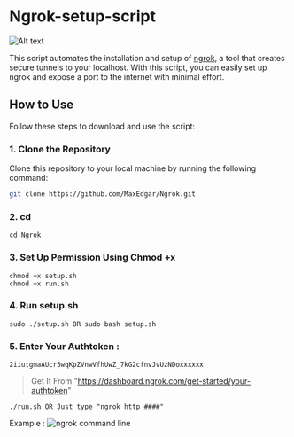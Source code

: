 # Ngrok-setup-script
![Alt text](https://cdn.prod.website-files.com/63ed4bc7a4b189da942a6b8c/6411ffa15228f430a39c69a6_Frame%203.svg)

This script automates the installation and setup of [ngrok](https://ngrok.com/), a tool that creates secure tunnels to your localhost. With this script, you can easily set up ngrok and expose a port to the internet with minimal effort.

## How to Use

Follow these steps to download and use the script:

### 1. Clone the Repository

Clone this repository to your local machine by running the following command:

```bash
git clone https://github.com/MaxEdgar/Ngrok.git
```
### 2. cd
```
cd Ngrok
```
### 3. Set Up Permission Using Chmod +x
```
chmod +x setup.sh
chmod +x run.sh
```
### 4. Run setup.sh
```
sudo ./setup.sh OR sudo bash setup.sh
```
### 5. Enter Your Authtoken :
```
2iiutgmaAUcr5wqKpZVnwVfhUwZ_7kG2cfnvJvUzNDoxxxxxx
```
> Get It From "https://dashboard.ngrok.com/get-started/your-authtoken"
```
./run.sh OR Just type "ngrok http ####"
```
Example :
![ngrok command line](https://camerondwyer.com/wp-content/uploads/2019/09/ngrok-command-line-http-default.png?w=1024)

